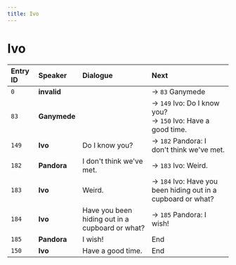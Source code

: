```yaml
---
title: Ivo
---
```


# Ivo


| Entry ID | Speaker | Dialogue | Next |
| :------- | :------ | :------- | :------------ |
| `0` | **invalid** |  | → `83` Ganymede |
| `83` | **Ganymede** |  | → `149` Ivo: Do I know you?<br>→ `150` Ivo: Have a good time\. |
| `149` | **Ivo** | Do I know you? | → `182` Pandora: I don't think we've met\. |
| `182` | **Pandora** | I don't think we've met\. | → `183` Ivo: Weird\. |
| `183` | **Ivo** | Weird\. | → `184` Ivo: Have you been hiding out in a cupboard or what? |
| `184` | **Ivo** | Have you been hiding out in a cupboard or what? | → `185` Pandora: I wish\! |
| `185` | **Pandora** | I wish\! | End |
| `150` | **Ivo** | Have a good time\. | End |

